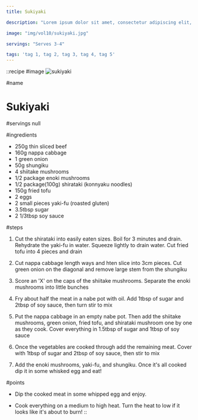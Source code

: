 ```yaml
---
title: Sukiyaki

description: "Lorem ipsum dolor sit amet, consectetur adipiscing elit, sed do eiusmod tempor incididunt ut labore et dolore magna aliqua. Tincidunt eget nullam non nisi est sit amet facilisis."

image: "img/vol10/sukiyaki.jpg"

servings: "Serves 3-4"

tags: 'tag 1, tag 2, tag 3, tag 4, tag 5'
---
```


::recipe
#image
![sukiyaki](/img/vol10/sukiyaki.jpg)

#name
# Sukiyaki

#servings
null

#ingredients
- 250g thin sliced beef
- 160g nappa cabbage
- 1 green onion
- 50g shungiku
- 4 shiitake mushrooms
- 1/2 package enoki mushrooms
- 1/2 package(100g) shirataki (konnyaku noodles)
- 150g fried tofu
- 2 eggs
- 2 small pieces yaki-fu (roasted gluten)
- 3.5tbsp sugar
- 2 1/3tbsp soy sauce

#steps
1. Cut the shirataki into easily eaten sizes. Boil for 3 minutes and drain. Rehydrate the yaki-fu in water. Squeeze lightly to drain water. Cut fried tofu into 4 pieces and drain

2. Cut nappa cabbage length ways and hten slice into 3cm pieces. Cut green onion on the diagonal and remove large stem from the shungiku

3. Score an 'X' on the caps of the shiitake mushrooms. Separate the enoki mushrooms into little bunches

4. Fry about half the meat in a nabe pot with oil. Add 1tbsp of sugar and 2tbsp of soy sauce, then turn stir to mix

5. Put the nappa cabbage in an empty nabe pot. Then add the shiitake mushrooms, green onion, fried tofu, and shirataki mushroom one by one as they cook. Cover everything in 1.5tbsp of sugar and 1tbsp of soy sauce

6. Once the vegetables are cooked through add the remaining meat. Cover with 1tbsp of sugar and 2tbsp of soy sauce, then stir to mix

7. Add the enoki mushrooms, yaki-fu, and shungiku. Once it's all cooked dip it in some whisked egg and eat!

#points
- Dip the cooked meat in some whipped egg and enjoy.
                
- Cook everything on a medium to high heat. Turn the heat to low if it looks like it's about to burn!
::